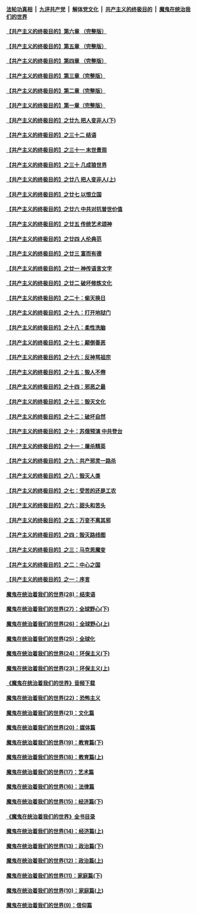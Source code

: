 ####  [法轮功真相](../../../../basic/blob/master/README.md?t=12121401) &nbsp;|&nbsp; [九评共产党](../../../../9ping.md/blob/master/README.md?t=12121401) &nbsp;|&nbsp; [解体党文化](../../../../jtdwh.md/blob/master/README.md?t=12121401)  &nbsp;|&nbsp; [共产主义的终极目的](../../../../gczydzjmd.md/blob/master/README.md?t=12121401) &nbsp;|&nbsp; [魔鬼在统治我们的世界](../../../../mgztzwmdsj.md/blob/master/README.md?t=12121401) 

#### [【共产主义的终极目的】第六章 （完整版）](../pages/nsc422/n11428913.md?t=12121401) 

#### [【共产主义的终极目的】第五章 （完整版）](../pages/nsc422/n11428912.md?t=12121401) 

#### [【共产主义的终极目的】第四章 （完整版）](../pages/nsc422/n11428907.md?t=12121401) 

#### [【共产主义的终极目的】第三章（完整版）](../pages/nsc422/n11428848.md?t=12121401) 

#### [【共产主义的终极目的】第二章（完整版）](../pages/nsc422/n11428831.md?t=12121401) 

#### [【共产主义的终极目的】第一章（完整版）](../pages/nsc422/n11417651.md?t=12121401) 

#### [【共产主义的终极目的】之廿九 把人变非人(下)](../pages/nsc422/n11344140.md?t=12121401) 

#### [【共产主义的终极目的】之三十二 结语](../pages/nsc422/n11360535.md?t=12121401) 

#### [【共产主义的终极目的】之三十一 末世景观](../pages/nsc422/n11351129.md?t=12121401) 

#### [【共产主义的终极目的】之三十 几成狼世界](../pages/nsc422/n11348280.md?t=12121401) 

#### [【共产主义的终极目的】之廿八 把人变非人(上)](../pages/nsc422/n11340492.md?t=12121401) 

#### [【共产主义的终极目的】之廿七 以恨立国](../pages/nsc422/n11336944.md?t=12121401) 

#### [【共产主义的终极目的】之廿六 中共对抗普世价值](../pages/nsc422/n11324785.md?t=12121401) 

#### [【共产主义的终极目的】之廿五 传统艺术颂神](../pages/nsc422/n11296396.md?t=12121401) 

#### [【共产主义的终极目的】之廿四 人伦典范](../pages/nsc422/n11296397.md?t=12121401) 

#### [【共产主义的终极目的】之廿三 富而有德](../pages/nsc422/n11283598.md?t=12121401) 

#### [【共产主义的终极目的】之廿一 神传语言文字](../pages/nsc422/n11263265.md?t=12121401) 

#### [【共产主义的终极目的】之廿二 破坏修炼文化](../pages/nsc422/n11245728.md?t=12121401) 

#### [【共产主义的终极目的】之二十：偷天换日](../pages/nsc422/n11238846.md?t=12121401) 

#### [【共产主义的终极目的】之十九：打开地狱门](../pages/nsc422/n11206376.md?t=12121401) 

#### [【共产主义的终极目的】之十八：柔性洗脑](../pages/nsc422/n11199994.md?t=12121401) 

#### [【共产主义的终极目的】之十七：颠倒善恶](../pages/nsc422/n11179782.md?t=12121401) 

#### [【共产主义的终极目的】之十六：反神骂祖宗](../pages/nsc422/n11166798.md?t=12121401) 

#### [【共产主义的终极目的】之十五：毁人不倦](../pages/nsc422/n11166792.md?t=12121401) 

#### [【共产主义的终极目的】之十四：邪恶之最](../pages/nsc422/n11150249.md?t=12121401) 

#### [【共产主义的终极目的】之十三：毁灭文化](../pages/nsc422/n11135227.md?t=12121401) 

#### [【共产主义的终极目的】之十二：破坏自然](../pages/nsc422/n11135214.md?t=12121401) 

#### [【共产主义的终极目的】之十：苏俄预演 中共登台](../pages/nsc422/n11118424.md?t=12121401) 

#### [【共产主义的终极目的】之十一：屠杀精英](../pages/nsc422/n11118442.md?t=12121401) 

#### [【共产主义的终极目的】之九：共产邪灵一路杀](../pages/nsc422/n11114139.md?t=12121401) 

#### [【共产主义的终极目的】之八：毁灭人类](../pages/nsc422/n11108503.md?t=12121401) 

#### [【共产主义的终极目的】之七：受苦的还是工农](../pages/nsc422/n11101809.md?t=12121401) 

#### [【共产主义的终极目的】之六：甜头和苦头](../pages/nsc422/n11096971.md?t=12121401) 

#### [【共产主义的终极目的】之五：万变不离其邪](../pages/nsc422/n11091285.md?t=12121401) 

#### [【共产主义的终极目的】之四：毁灭路线图](../pages/nsc422/n11086284.md?t=12121401) 

#### [【共产主义的终极目的】之三：马克思魔变](../pages/nsc422/n11061941.md?t=12121401) 

#### [【共产主义的终极目的】之二：中心之国](../pages/nsc422/n11047728.md?t=12121401) 

#### [【共产主义的终极目的】之一：序言](../pages/nsc422/n11086077.md?t=12121401) 

#### [魔鬼在统治着我们的世界(28)：结束语](../pages/nsc422/n10936246.md?t=12121401) 

#### [魔鬼在统治着我们的世界(27)：全球野心(下)](../pages/nsc422/n10928319.md?t=12121401) 

#### [魔鬼在统治着我们的世界(26)：全球野心(上)](../pages/nsc422/n10900318.md?t=12121401) 

#### [魔鬼在统治着我们的世界(25)：全球化](../pages/nsc422/n10788205.md?t=12121401) 

#### [魔鬼在统治着我们的世界(24)：环保主义(下)](../pages/nsc422/n10695307.md?t=12121401) 

#### [魔鬼在统治着我们的世界(23)：环保主义(上)](../pages/nsc422/n10688613.md?t=12121401) 

#### [《魔鬼在统治着我们的世界》音频下载](../pages/nsc422/n10635553.md?t=12121401) 

#### [魔鬼在统治着我们的世界(22)：恐怖主义](../pages/nsc422/n10614727.md?t=12121401) 

#### [魔鬼在统治着我们的世界(21)：文化篇](../pages/nsc422/n10597706.md?t=12121401) 

#### [魔鬼在统治着我们的世界(20)：媒体篇](../pages/nsc422/n10586579.md?t=12121401) 

#### [魔鬼在统治着我们的世界(19)：教育篇(下)](../pages/nsc422/n10564808.md?t=12121401) 

#### [魔鬼在统治着我们的世界(18)：教育篇(上)](../pages/nsc422/n10526970.md?t=12121401) 

#### [魔鬼在统治着我们的世界(17)：艺术篇](../pages/nsc422/n10499093.md?t=12121401) 

#### [魔鬼在统治着我们的世界(16)：法律篇](../pages/nsc422/n10485969.md?t=12121401) 

#### [魔鬼在统治着我们的世界(15)：经济篇(下)](../pages/nsc422/n10469975.md?t=12121401) 

#### [《魔鬼在统治着我们的世界》全书目录](../pages/nsc422/n10464261.md?t=12121401) 

#### [魔鬼在统治着我们的世界(14)：经济篇(上)](../pages/nsc422/n10457370.md?t=12121401) 

#### [魔鬼在统治着我们的世界(13)：政治篇(下)](../pages/nsc422/n10448270.md?t=12121401) 

#### [魔鬼在统治着我们的世界(12)：政治篇(上)](../pages/nsc422/n10444576.md?t=12121401) 

#### [魔鬼在统治着我们的世界(11)：家庭篇(下)](../pages/nsc422/n10440961.md?t=12121401) 

#### [魔鬼在统治着我们的世界(10)：家庭篇(上)](../pages/nsc422/n10435448.md?t=12121401) 

#### [魔鬼在统治着我们的世界(9)：信仰篇](../pages/nsc422/n10432159.md?t=12121401) 

